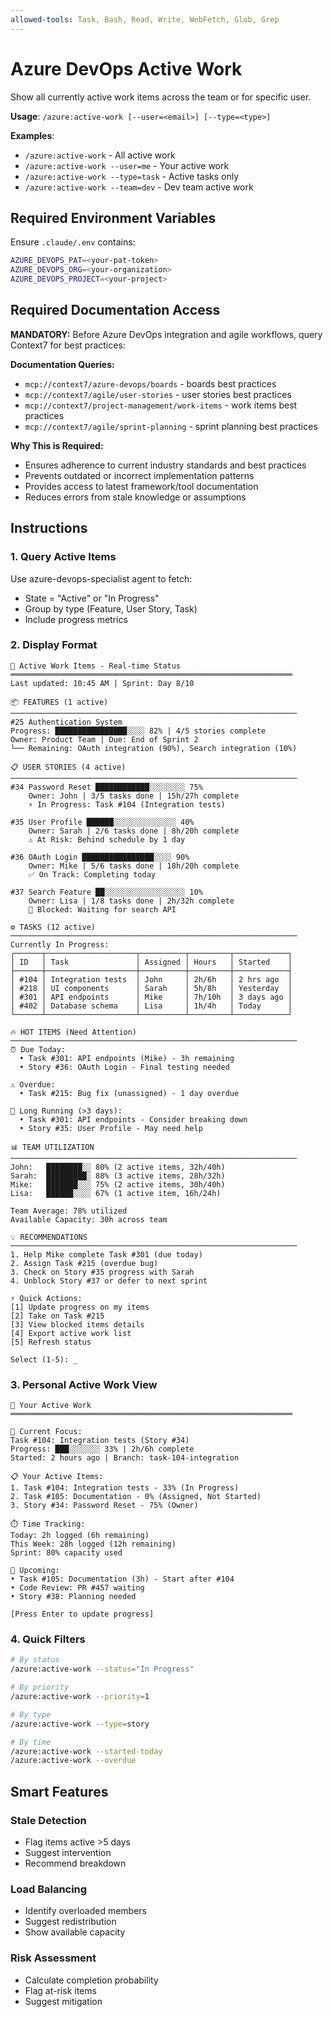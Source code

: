 ```yaml
---
allowed-tools: Task, Bash, Read, Write, WebFetch, Glob, Grep
---
```


# Azure DevOps Active Work

Show all currently active work items across the team or for specific user.

**Usage**: `/azure:active-work [--user=<email>] [--type=<type>]`

**Examples**:
- `/azure:active-work` - All active work
- `/azure:active-work --user=me` - Your active work
- `/azure:active-work --type=task` - Active tasks only
- `/azure:active-work --team=dev` - Dev team active work

## Required Environment Variables

Ensure `.claude/.env` contains:

```bash
AZURE_DEVOPS_PAT=<your-pat-token>
AZURE_DEVOPS_ORG=<your-organization>
AZURE_DEVOPS_PROJECT=<your-project>
```

## Required Documentation Access

**MANDATORY:** Before Azure DevOps integration and agile workflows, query Context7 for best practices:

**Documentation Queries:**
- `mcp://context7/azure-devops/boards` - boards best practices
- `mcp://context7/agile/user-stories` - user stories best practices
- `mcp://context7/project-management/work-items` - work items best practices
- `mcp://context7/agile/sprint-planning` - sprint planning best practices

**Why This is Required:**
- Ensures adherence to current industry standards and best practices
- Prevents outdated or incorrect implementation patterns
- Provides access to latest framework/tool documentation
- Reduces errors from stale knowledge or assumptions


## Instructions

### 1. Query Active Items

Use azure-devops-specialist agent to fetch:
- State = "Active" or "In Progress"
- Group by type (Feature, User Story, Task)
- Include progress metrics

### 2. Display Format

```
🔄 Active Work Items - Real-time Status
═══════════════════════════════════════════════════════════════
Last updated: 10:45 AM | Sprint: Day 8/10

📦 FEATURES (1 active)
────────────────────────────────────────────────────────────────
#25 Authentication System
Progress: ████████████████░░░░ 82% | 4/5 stories complete
Owner: Product Team | Due: End of Sprint 2
└── Remaining: OAuth integration (90%), Search integration (10%)

📋 USER STORIES (4 active)
────────────────────────────────────────────────────────────────
#34 Password Reset ████████████░░░░░░░░ 75%
    Owner: John | 3/5 tasks done | 15h/27h complete
    ⚡ In Progress: Task #104 (Integration tests)

#35 User Profile ██████░░░░░░░░░░░░░░ 40%
    Owner: Sarah | 2/6 tasks done | 8h/20h complete
    ⚠️ At Risk: Behind schedule by 1 day

#36 OAuth Login ████████████████░░░░ 90%
    Owner: Mike | 5/6 tasks done | 18h/20h complete
    ✅ On Track: Completing today

#37 Search Feature ██░░░░░░░░░░░░░░░░░░ 10%
    Owner: Lisa | 1/8 tasks done | 2h/32h complete
    🔴 Blocked: Waiting for search API

⚙️ TASKS (12 active)
────────────────────────────────────────────────────────────────
Currently In Progress:
┌──────┬────────────────────┬──────────┬─────────┬────────────┐
│ ID   │ Task               │ Assigned │ Hours   │ Started    │
├──────┼────────────────────┼──────────┼─────────┼────────────┤
│ #104 │ Integration tests  │ John     │ 2h/6h   │ 2 hrs ago  │
│ #218 │ UI components      │ Sarah    │ 5h/8h   │ Yesterday  │
│ #301 │ API endpoints      │ Mike     │ 7h/10h  │ 3 days ago │
│ #402 │ Database schema    │ Lisa     │ 1h/4h   │ Today      │
└──────┴────────────────────┴──────────┴─────────┴────────────┘

🔥 HOT ITEMS (Need Attention)
────────────────────────────────────────────────────────────────
⏰ Due Today:
  • Task #301: API endpoints (Mike) - 3h remaining
  • Story #36: OAuth Login - Final testing needed

⚠️ Overdue:
  • Task #215: Bug fix (unassigned) - 1 day overdue

🔄 Long Running (>3 days):
  • Task #301: API endpoints - Consider breaking down
  • Story #35: User Profile - May need help

📊 TEAM UTILIZATION
────────────────────────────────────────────────────────────────
John:   ████████░░ 80% (2 active items, 32h/40h)
Sarah:  █████████░ 88% (3 active items, 28h/32h)
Mike:   ███████░░░ 75% (2 active items, 30h/40h)
Lisa:   ██████░░░░ 67% (1 active item, 16h/24h)

Team Average: 78% utilized
Available Capacity: 30h across team

💡 RECOMMENDATIONS
────────────────────────────────────────────────────────────────
1. Help Mike complete Task #301 (due today)
2. Assign Task #215 (overdue bug)
3. Check on Story #35 progress with Sarah
4. Unblock Story #37 or defer to next sprint

⚡ Quick Actions:
[1] Update progress on my items
[2] Take on Task #215
[3] View blocked items details
[4] Export active work list
[5] Refresh status

Select (1-5): _
```

### 3. Personal Active Work View

```
👤 Your Active Work
═══════════════════════════════════════════════════════════════

🎯 Current Focus:
Task #104: Integration tests (Story #34)
Progress: ███░░░░░░░ 33% | 2h/6h complete
Started: 2 hours ago | Branch: task-104-integration

📋 Your Active Items:
1. Task #104: Integration tests - 33% (In Progress)
2. Task #105: Documentation - 0% (Assigned, Not Started)
3. Story #34: Password Reset - 75% (Owner)

⏱️ Time Tracking:
Today: 2h logged (6h remaining)
This Week: 28h logged (12h remaining)
Sprint: 80% capacity used

📅 Upcoming:
• Task #105: Documentation (3h) - Start after #104
• Code Review: PR #457 waiting
• Story #38: Planning needed

[Press Enter to update progress]
```

### 4. Quick Filters

```bash
# By status
/azure:active-work --status="In Progress"

# By priority
/azure:active-work --priority=1

# By type
/azure:active-work --type=story

# By time
/azure:active-work --started-today
/azure:active-work --overdue
```

## Smart Features

### Stale Detection
- Flag items active >5 days
- Suggest intervention
- Recommend breakdown

### Load Balancing
- Identify overloaded members
- Suggest redistribution
- Show available capacity

### Risk Assessment
- Calculate completion probability
- Flag at-risk items
- Suggest mitigation